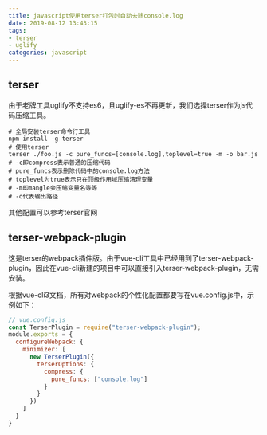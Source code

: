 ```yaml
---
title: javascript使用terser打包时自动去除console.log
date: 2019-08-12 13:43:15
tags:
- terser
- uglify
categories: javascript
---
```


## terser

由于老牌工具uglify不支持es6，且uglify-es不再更新，我们选择terser作为js代码压缩工具。

```shell
# 全局安装terser命令行工具
npm install -g terser
# 使用terser
terser ./foo.js -c pure_funcs=[console.log],toplevel=true -m -o bar.js
# -c即compress表示普通的压缩代码
# pure_funcs表示删除代码中的console.log方法
# toplevel为true表示只在顶级作用域压缩清理变量
# -m即mangle会压缩变量名等等
# -o代表输出路径
```

其他配置可以参考terser官网

## terser-webpack-plugin

这是terser的webpack插件版。由于vue-cli工具中已经用到了terser-webpack-plugin，因此在vue-cli新建的项目中可以直接引入terser-webpack-plugin，无需安装。

根据vue-cli3文档，所有对webpack的个性化配置都要写在vue.config.js中，示例如下：

```javascript
// vue.config.js
const TerserPlugin = require("terser-webpack-plugin");
module.exports = {
  configureWebpack: {
    minimizer: [
      new TerserPlugin({
        terserOptions: {
          compress: {
            pure_funcs: ["console.log"]
          }
        }
      })
    ]
  }
}
```
